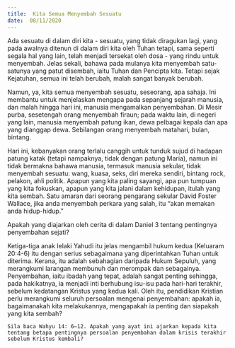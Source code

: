 ```yaml
---
title:  Kita Semua Menyembah Sesuatu
date:  08/11/2020
---
```


Ada sesuatu di dalam diri kita - sesuatu, yang tidak diragukan lagi, yang pada awalnya ditenun di dalam diri kita oleh Tuhan tetapi, sama seperti segala hal yang lain, telah menjadi tersekat oleh dosa - yang rindu untuk menyembah. Jelas sekali, bahawa pada mulanya kita menyembah satu-satunya yang patut disembah, iaitu Tuhan dan Pencipta kita. Tetapi sejak Kejatuhan, semua ini telah berubah, malah sangat banyak berubah.

Namun, ya, kita semua menyembah sesuatu, seseorang, apa sahaja. Ini membantu untuk menjelaskan mengapa pada sepanjang sejarah manusia, dan malah hingga hari ini, manusia mengamalkan penyembahan. Di Mesir purba, sesetengah orang menyembah firaun; pada waktu lain, di negeri yang lain, manusia menyembah patung ikan, dewa pelbagai kepala dan apa yang dianggap dewa. Sebilangan orang menyembah matahari, bulan, bintang.

Hari ini, kebanyakan orang terlalu canggih untuk tunduk sujud di hadapan patung katak (tetapi nampaknya, tidak dengan patung Maria), namun ini tidak bermakna bahawa manusia, termasuk manusia sekular, tidak menyembah sesuatu: wang, kuasa, seks, diri mereka sendiri, bintang rock, pelakon, ahli politik. Apapun yang kita paling sayangi, apa pun tumpuan yang kita fokuskan, apapun yang kita jalani dalam kehidupan, itulah yang kita sembah. Satu amaran dari seorang pengarang sekular David Foster Wallace, jika anda menyembah perkara yang salah, itu “akan memakan anda hidup-hidup.”

Apakah yang diajarkan oleh cerita di dalam Daniel 3 tentang pentingnya penyembahan sejati?

Ketiga-tiga anak lelaki Yahudi itu jelas mengambil hukum kedua  (Keluaram 20:4-6) itu dengan serius sebagaimana yang diperintahkan Tuhan untuk diterima. Kerana, itu adalah sebahagian daripada Hukum Sepuluh, yang merangkumi larangan membunuh dan merompak dan sebagainya. Penyembahan, iaitu ibadah yang tepat, adalah sangat penting sehingga, pada hakikatnya, ia menjadi inti berhubung isu-isu pada hari-hari terakhir, sebelum kedatangan Kristus yang kedua kali. Oleh itu, pendidikan Kristian perlu merangkumi seluruh persoalan mengenai penyembahan: apakah ia, bagaimanakah kita melakukannya, mengapakah ia penting dan siapakah yang kita sembah?

`Sila baca Wahyu 14: 6–12. Apakah yang ayat ini ajarkan kepada kita tentang betapa pentingnya persoalan penyembahan dalam krisis terakhir sebelum Kristus kembali?`